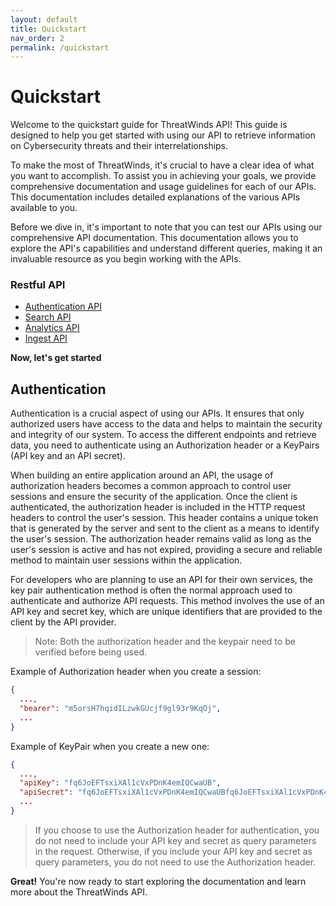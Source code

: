 ```yaml
---
layout: default
title: Quickstart
nav_order: 2
permalink: /quickstart
---
```


# Quickstart
Welcome to the quickstart guide for ThreatWinds API! This guide is designed to help you get started with using our API to retrieve information on Cybersecurity threats and their interrelationships.

To make the most of ThreatWinds, it's crucial to have a clear idea of what you want to accomplish. To assist you in achieving your goals, we provide comprehensive documentation and usage guidelines for each of our APIs. This documentation includes detailed explanations of the various APIs available to you.

Before we dive in, it's important to note that you can test our APIs using our comprehensive API documentation. This documentation allows you to explore the API's capabilities and understand different queries, making it an invaluable resource as you begin working with the APIs.

### Restful API
* [Authentication API](/auth)
* [Search API](/search)
* [Analytics API](/analytics)
* [Ingest API](/ingest)

**Now, let's get started**

## Authentication
Authentication is a crucial aspect of using our APIs. It ensures that only authorized users have access to the data and helps to maintain the security and integrity of our system. To access the different endpoints and retrieve data, you need to authenticate using an Authorization header or a KeyPairs (API key and an API secret).

When building an entire application around an API, the usage of authorization headers becomes a common approach to control user sessions and ensure the security of the application.
Once the client is authenticated, the authorization header is included in the HTTP request headers to control the user's session. This header contains a unique token that is generated by the server and sent to the client as a means to identify the user's session. The authorization header remains valid as long as the user's session is active and has not expired, providing a secure and reliable method to maintain user sessions within the application.

For developers who are planning to use an API for their own services, the key pair authentication method is often the normal approach used to authenticate and authorize API requests. This method involves the use of an API key and secret key, which are unique identifiers that are provided to the client by the API provider. 

> Note: Both the authorization header and the keypair need to be verified before being used.


Example of Authorization header when you create a session:
```json
{
  ...,
  "bearer": "m5orsH7hqidILzwkGUcjf9gl93r9KqOj",
  ...
}
```

Example of KeyPair when you create a new one:
```json
{
  ...,
  "apiKey": "fq6JoEFTsxiXAl1cVxPDnK4emIQCwaUB",
  "apiSecret": "fq6JoEFTsxiXAl1cVxPDnK4emIQCwaUBfq6JoEFTsxiXAl1cVxPDnK4emIQCwaUB",
  ...
}
```

> If you choose to use the Authorization header for authentication, you do not need to include your API key and secret as query parameters in the request. Otherwise, if you include your API key and secret as query parameters, you do not need to use the Authorization header.

**Great!** You're now ready to start exploring the documentation and learn more about the ThreatWinds API.